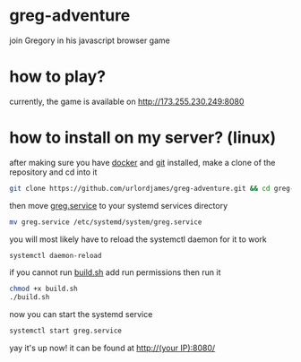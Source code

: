 # greg-adventure
join Gregory in his javascript browser game

# how to play?
currently, the game is available on <http://173.255.230.249:8080>

# how to install on my server? (linux)
after making sure you have [docker](https://docs.docker.com/install/) and [git](https://git-scm.com/book/en/v2/Getting-Started-Installing-Git) installed, make a clone of the repository and cd into it
```bash
git clone https://github.com/urlordjames/greg-adventure.git && cd greg-adventure
```
then move [greg.service](https://github.com/urlordjames/greg-adventure/blob/master/greg.service) to your systemd services directory
```bash
mv greg.service /etc/systemd/system/greg.service
```
you will most likely have to reload the systemctl daemon for it to work
```bash
systemctl daemon-reload
```
if you cannot run [build.sh](https://github.com/urlordjames/greg-adventure/blob/master/build.sh) add run permissions then run it
```bash
chmod +x build.sh
./build.sh
```
now you can start the systemd service
```bash
systemctl start greg.service
```
yay it's up now! it can be found at [http://(your IP):8080/](http://127.0.0.1:8080/)
